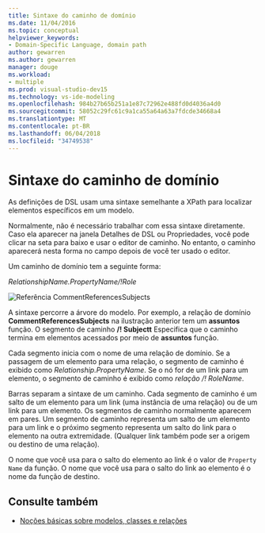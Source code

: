 ```yaml
---
title: Sintaxe do caminho de domínio
ms.date: 11/04/2016
ms.topic: conceptual
helpviewer_keywords:
- Domain-Specific Language, domain path
author: gewarren
ms.author: gewarren
manager: douge
ms.workload:
- multiple
ms.prod: visual-studio-dev15
ms.technology: vs-ide-modeling
ms.openlocfilehash: 984b27b65b251a1e87c72962e488fd0d4036a4d0
ms.sourcegitcommit: 58052c29fc61c9a1ca55a64a63a7fdcde34668a4
ms.translationtype: MT
ms.contentlocale: pt-BR
ms.lasthandoff: 06/04/2018
ms.locfileid: "34749538"
---
```

# <a name="domain-path-syntax"></a>Sintaxe do caminho de domínio
As definições de DSL usam uma sintaxe semelhante a XPath para localizar elementos específicos em um modelo.

 Normalmente, não é necessário trabalhar com essa sintaxe diretamente. Caso ela aparecer na janela Detalhes de DSL ou Propriedades, você pode clicar na seta para baixo e usar o editor de caminho. No entanto, o caminho aparecerá nesta forma no campo depois de você ter usado o editor.

 Um caminho de domínio tem a seguinte forma:

 *RelationshipName.PropertyName/!Role*

 ![Referência CommentReferencesSubjects](../modeling/media/dsl_reference.png)

 A sintaxe percorre a árvore do modelo. Por exemplo, a relação de domínio **CommentReferencesSubjects** na ilustração anterior tem um **assuntos** função. O segmento de caminho **/! Subjectt** Especifica que o caminho termina em elementos acessados por meio de **assuntos** função.

 Cada segmento inicia com o nome de uma relação de domínio. Se a passagem de um elemento para uma relação, o segmento de caminho é exibido como *Relationship.PropertyName*. Se o nó for de um link para um elemento, o segmento de caminho é exibido como *relação /! RoleName*.

 Barras separam a sintaxe de um caminho. Cada segmento de caminho é um salto de um elemento para um link (uma instância de uma relação) ou de um link para um elemento. Os segmentos de caminho normalmente aparecem em pares. Um segmento de caminho representa um salto de um elemento para um link e o próximo segmento representa um salto do link para o elemento na outra extremidade. (Qualquer link também pode ser a origem ou destino de uma relação).

 O nome que você usa para o salto do elemento ao link é o valor de `Property Name` da função. O nome que você usa para o salto do link ao elemento é o nome da função de destino.

## <a name="see-also"></a>Consulte também

- [Noções básicas sobre modelos, classes e relações](../modeling/understanding-models-classes-and-relationships.md)